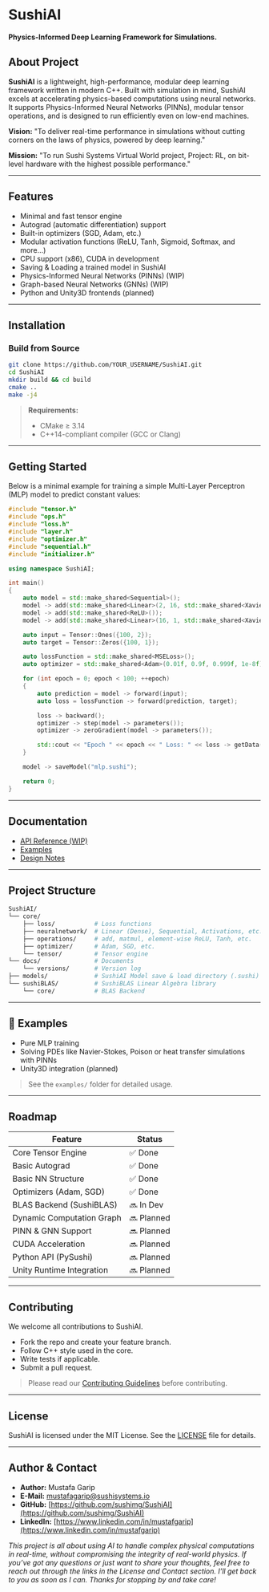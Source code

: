 # SushiAI

**Physics-Informed Deep Learning Framework for Simulations.**

## About Project

**SushiAI** is a lightweight, high-performance, modular deep learning framework written in modern C++. Built with simulation in mind, SushiAI excels at accelerating physics-based computations using neural networks. It supports Physics-Informed Neural Networks (PINNs), modular tensor operations, and is designed to run efficiently even on low-end machines.

**Vision:** "To deliver real-time performance in simulations without cutting corners on the laws of physics, powered by deep learning."

**Mission:** "To run Sushi Systems Virtual World project, Project: RL, on bit-level hardware with the highest possible performance."

---

## Features

- Minimal and fast tensor engine
- Autograd (automatic differentiation) support
- Built-in optimizers (SGD, Adam, etc.)
- Modular activation functions (ReLU, Tanh, Sigmoid, Softmax, and more...)
- CPU support (x86), CUDA in development
- Saving & Loading a trained model in SushiAI
- Physics-Informed Neural Networks (PINNs) (WIP)
- Graph-based Neural Networks (GNNs) (WIP)
- Python and Unity3D frontends (planned)

---

## Installation

### Build from Source

```bash
git clone https://github.com/YOUR_USERNAME/SushiAI.git
cd SushiAI
mkdir build && cd build
cmake ..
make -j4
```

> **Requirements:**
>
> - CMake ≥ 3.14
> - C++14-compliant compiler (GCC or Clang)

---

## Getting Started

Below is a minimal example for training a simple Multi-Layer Perceptron (MLP) model to predict constant values:

```cpp
#include "tensor.h"
#include "ops.h"
#include "loss.h"
#include "layer.h"
#include "optimizer.h"
#include "sequential.h"
#include "initializer.h"

using namespace SushiAI;

int main() 
{
    auto model = std::make_shared<Sequential>();
    model -> add(std::make_shared<Linear>(2, 16, std::make_shared<XavierUniform>(), std::make_shared<XavierUniform>()));
    model -> add(std::make_shared<ReLU>());
    model -> add(std::make_shared<Linear>(16, 1, std::make_shared<XavierUniform>(), std::make_shared<XavierUniform>()));

    auto input = Tensor::Ones({100, 2});
    auto target = Tensor::Zeros({100, 1});

    auto lossFunction = std::make_shared<MSELoss>();
    auto optimizer = std::make_shared<Adam>(0.01f, 0.9f, 0.999f, 1e-8f);

    for (int epoch = 0; epoch < 100; ++epoch)
    {
        auto prediction = model -> forward(input);
        auto loss = lossFunction -> forward(prediction, target);

        loss -> backward();
        optimizer -> step(model -> parameters());
        optimizer -> zeroGradient(model -> parameters());

        std::cout << "Epoch " << epoch << " Loss: " << loss -> getData()[0] << std::endl;
    }

    model -> saveModel("mlp.sushi");

    return 0;
}
```

---

## Documentation

- [API Reference (WIP)](docs/)
- [Examples](examples/)
- [Design Notes](docs/design.md)

---

## Project Structure

```bash
SushiAI/
└── core/ 
    ├── loss/           # Loss functions
    ├── neuralnetwork/  # Linear (Dense), Sequential, Activations, etc.
    ├── operations/     # add, matmul, element-wise ReLU, Tanh, etc.
    ├── optimizer/      # Adam, SGD, etc.
    └── tensor/         # Tensor engine
└── docs/               # Documents
    └── versions/       # Version log
├── models/             # SushiAI Model save & load directory (.sushi)
└── sushiBLAS/          # SushiBLAS Linear Algebra library
    └── core/           # BLAS Backend
```

---

## 🧪 Examples

- Pure MLP training
- Solving PDEs like Navier-Stokes, Poison or heat transfer simulations with PINNs
- Unity3D integration (planned)

> See the `examples/` folder for detailed usage.

---

## Roadmap

| Feature                   | Status     |
| ------------------------- | ---------- |
| Core Tensor Engine        | ✅ Done    |
| Basic Autograd            | ✅ Done    |
| Basic NN Structure        | ✅ Done    |
| Optimizers (Adam, SGD)    | ✅ Done    |
| BLAS Backend (SushiBLAS)  | 🔜 In Dev  |
| Dynamic Computation Graph | 🔜 Planned |
| PINN & GNN Support        | 🔜 Planned |
| CUDA Acceleration         | 🔜 Planned |
| Python API (PySushi)      | 🔜 Planned |
| Unity Runtime Integration | 🔜 Planned |

---

## Contributing

We welcome all contributions to SushiAI.

- Fork the repo and create your feature branch.
- Follow C++ style used in the core.
- Write tests if applicable.
- Submit a pull request.

> Please read our [Contributing Guidelines](CONTRIBUTING.md) before contributing.

---

## License

SushiAI is licensed under the MIT License. See the [LICENSE](LICENSE) file for details.

---

## Author & Contact

* **Author:** Mustafa Garip
* **E-Mail:** [mustafagarip@sushisystems.io](mailto:mustafagarip@sushisystems.io)
* **GitHub:** [https://github.com/sushimg/SushiAI](https://github.com/sushimg/SushiAI)
* **LinkedIn:** [https://www.linkedin.com/in/mustafgarip](https://www.linkedin.com/in/mustafgarip)

*This project is all about using AI to handle complex physical computations in real-time, without compromising the integrity of real-world physics.
If you’ve got any questions or just want to share your thoughts, feel free to reach out through the links in the License and Contact section. I’ll get back to you as soon as I can. Thanks for stopping by and take care!*

